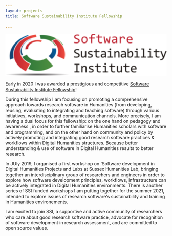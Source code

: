 ```yaml
---
layout: projects
title: Software Sustainability Institute Fellowship

---
```

<a href=""><img src="../images/ssi.jpg" width="700"/></a>


Early in 2020 I was awarded a prestigious and competitive <a href="https://www.software.ac.uk/about/fellows/anna-maria-sichani"> Software Sustainability Institute Fellowship</a>!  

During this fellowship I am focusing on promoting a comprehensive approach towards research software in Humanities (from developing, reusing, evaluating to integrating and teaching software) through various initiatives, workshops, and communication channels.
More precisely, I am having a dual focus for this fellowship: on the one hand on pedagogy and awareness , in order to further familiarise Humanities scholars with software and programming, and on the other hand on community and policy by actively promoting and  integrating good research software practices & workflows within Digital Humanities structures. Because better understanding & use of software in Digital Humanities results to better research.

In JUly 2019, I organised a first workshop on ‘Software development in Digital Humanities Projects and Labs at Sussex Humanities Lab, bringing together an interdisciplinary group of researchers and engineers in order to explore how software development principles, workflows, infrastructure can be actively integrated in Digital Humanities environments. There is another series of SSI funded workshops I am putting together for the summer 2021, intended to explore issues of research software's sustainability and training in Humanities environements.

I am excited to join SSI, a supportive and active community of researchers who care about good research software practice, advocate for recognition of software development in research assessment, and are committed to open source values.

